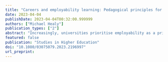```yaml
---
title: "Careers and employability learning: Pedagogical principles for higher education"
date: 2023-04-04
publishDate: 2023-04-04T00:32:00.999999
authors: ["Michael Healy"]
publication_types: ["2"]
abstract: "Increasingly, universities prioritise employability as a primary purpose of personal and public investment into higher education and target graduate employability in their teaching, learning, assessment, and student support strategies. However, despite its emergence as a central concern in higher education, graduate employability lacks coherent and robust theoretical or pedagogical foundations. In particular, limited conceptualisations of career development learning applied in most graduate employability scholarship do not include key theories from the field of career development. Rather than continuing to approach graduate employability and career development as different things, the higher education community should recognise their congruence and compatibility and instead adopt a more integrated and critical understanding of *careers and employability learning*. This article offers a curricular vision of an integrative pedagogy of careers and employability learning, based on six pedagogical principles that can inform efforts to deliver high quality, equitable, and empowering careers and employability learning for students."
featured: false
publication: "Studies in Higher Education"
doi: "10.1080/03075079.2023.2196997"
url_preprint:
---
```

